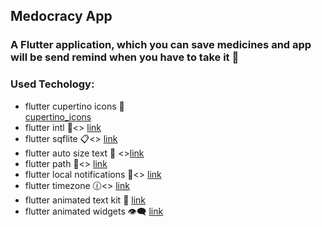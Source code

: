## **Medocracy App**

### A Flutter application, which you can save medicines and app will be send remind when you have to take it :bell:


### Used Techology:

- flutter cupertino icons :iphone: <br>[cupertino_icons](https://pub.dev/packages/cupertino_icons)
- flutter intl :calendar:<> [link](https://pub.dev/packages/intl)
- flutter sqflite :clipboard:<> [link](https://pub.dev/packages/sqflite)
- flutter auto size text :memo: <>[link](https://pub.dev/packages/auto_size_text)
- flutter path :rocket:<> [link](https://pub.dev/packages/path)
- flutter local notifications :bell:<> [link](https://pub.dev/packages/local_notifications)
- flutter timezone 	:clock1230:<> [link](https://pub.dev/packages/timezone)
- flutter animated text kit :memo: [link](https://pub.dev/packages/animated_text_kit)
- flutter animated widgets :eye_speech_bubble: [link](https://pub.dev/packages/animated_widgets)









